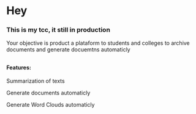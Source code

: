 <h1>Hey</h1>

<h3>This is my tcc, it still in production</h3>
<p>Your objective is product a plataform to students and colleges to archive documents and generate docuemtns automaticly</p>

##

<h4>Features: </h4>
<p>Summarization of texts</p>
<p>Generate documents automaticly</p>
<p>Generate Word Clouds automaticly</p>
